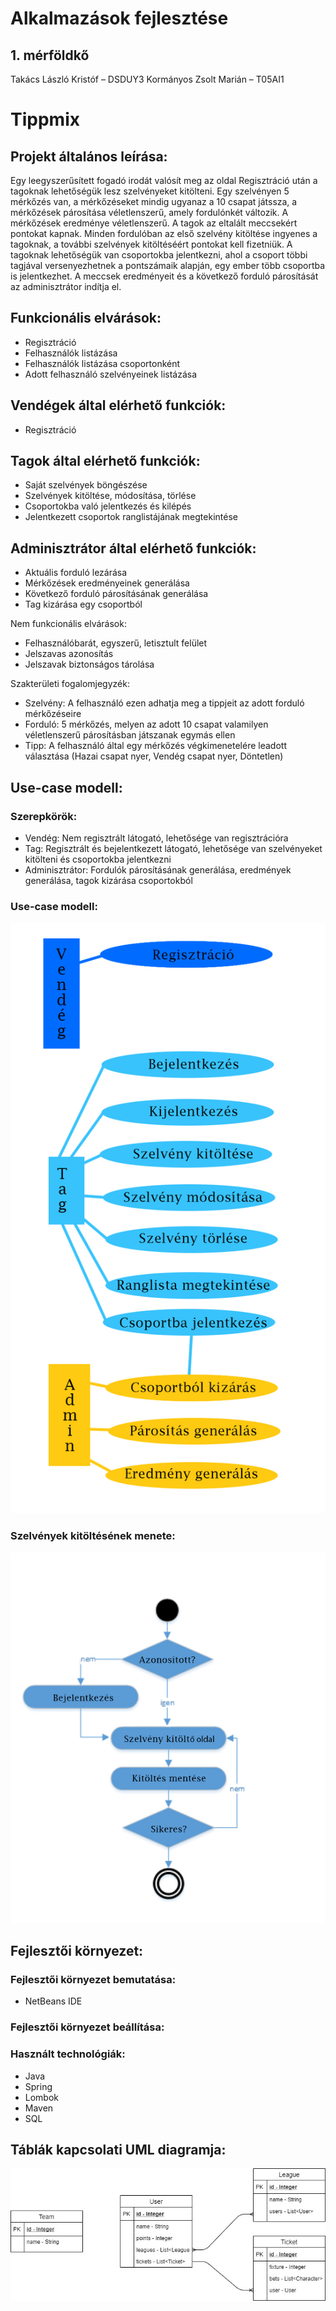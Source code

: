 # Alkalmazások fejlesztése
## 1. mérföldkő
Takács László Kristóf – DSDUY3
Kormányos Zsolt Marián – T05AI1
# Tippmix
## Projekt általános leírása:
Egy leegyszerűsített fogadó irodát valósít meg az oldal
Regisztráció után a tagoknak lehetőségük lesz szelvényeket kitölteni. 
Egy szelvényen 5 mérkőzés van, a mérkőzéseket mindig ugyanaz a 10 csapat játssza, a mérkőzések párosítása véletlenszerű, amely fordulónkét változik.
A mérkőzések eredménye véletlenszerű.
A tagok az eltalált meccsekért pontokat kapnak.
Minden fordulóban az első szelvény kitöltése ingyenes a tagoknak, a további szelvények kitöltéséért pontokat kell fizetniük.
A tagoknak lehetőségük van csoportokba jelentkezni, ahol a csoport többi tagjával versenyezhetnek a pontszámaik alapján, egy ember több csoportba is jelentkezhet.
A meccsek eredményeit és a következő forduló párosítását az adminisztrátor indítja el.

## Funkcionális elvárások:
* Regisztráció
* Felhasználók listázása
* Felhasználók listázása csoportonként
* Adott felhasználó szelvényeinek listázása

## Vendégek által elérhető funkciók:
* Regisztráció

## Tagok által elérhető funkciók:
* Saját szelvények böngészése
* Szelvények kitöltése, módosítása, törlése
* Csoportokba való jelentkezés és kilépés
* Jelentkezett csoportok ranglistájának megtekintése

## Adminisztrátor által elérhető funkciók:
* Aktuális forduló lezárása
* Mérkőzések eredményeinek generálása
* Következő forduló párosításának generálása
* Tag kizárása egy csoportból

Nem funkcionális elvárások:
* Felhasználóbarát, egyszerű, letisztult felület
* Jelszavas azonosítás
* Jelszavak biztonságos tárolása


Szakterületi fogalomjegyzék:
* Szelvény: A felhasználó ezen adhatja meg a tippjeit az adott forduló mérkőzéseire
* Forduló: 5 mérkőzés, melyen az adott 10 csapat valamilyen véletlenszerű párosításban játszanak egymás ellen
* Tipp: A felhasználó által egy mérkőzés végkimenetelére leadott választása (Hazai csapat nyer, Vendég csapat nyer, Döntetlen)

## Use-case modell:
### Szerepkörök:
* Vendég: Nem regisztrált látogató, lehetősége van regisztrációra
* Tag: Regisztrált és bejelentkezett látogató, lehetősége van szelvényeket kitölteni és csoportokba jelentkezni
* Adminisztrátor: Fordulók párosításának generálása, eredmények generálása, tagok kizárása csoportokból

### Use-case modell:
![Use-case model](UC1.jpg)

### Szelvények kitöltésének menete:
![Kitöltés](UC2.jpg)

## Fejlesztői környezet:
### Fejlesztői környezet bemutatása:
* NetBeans IDE

### Fejlesztői környezet beállítása:

### Használt technológiák:
* Java
* Spring
* Lombok
* Maven
* SQL

## Táblák kapcsolati UML diagramja:
![Diagram](Tablak_Kapcsolati_Diagramja.jpg)
